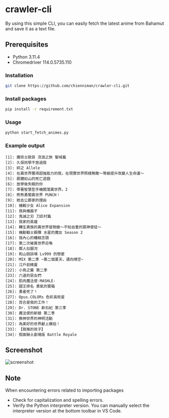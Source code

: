 # crawler-cli

By using this simple CLI, you can easily fetch the latest anime from Bahamut and save it as a text file.

## Prerequisites
* Python 3.11.4
* Chromedriver 114.0.5735.110

### Installation

```bash
git clone https://github.com/chienniman/crawler-cli.git
```

### Install packages

```bash
pip install -r requirement.txt
```

### Usage

```bash
python start_fetch_animes.py
```

### Example output
```
[1]: 魔術士歐菲 流浪之旅 聖域篇
[2]: 久保同學不放過我
[3]: 絆之 Allele
[4]: 在異世界獲得超強能力的我，在現實世界照樣無敵～等級提升改變人生命運～
[5]: 屍體如山的死亡遊戲
[6]: 放學後失眠的你
[7]: 帶著智慧型手機闖蕩異世界。2
[8]: 熊熊勇闖異世界 PUNCH！
[9]: 她去公爵家的理由
[10]: 機戰少女 Alice Expansion
[11]: 我與機器子
[12]: 鬼滅之刃 刀匠村篇
[13]: 我家的英雄
[14]: 轉生貴族的異世界冒險錄～不知自重的眾神使徒～
[15]: 機動戰士鋼彈 水星的魔女 Season 2
[16]: 我內心的糟糕念頭
[17]: 第二次被異世界召喚
[18]: 鄰人似銀河
[19]: 和山田談場 Lv999 的戀愛
[20]: MIX 第二季 ~第二個夏天，邁向晴空~
[21]: 江戶前精靈
[22]: 小鳥之翼 第二季
[23]: 六道的惡女們
[24]: 肌肉魔法使-MASHLE-
[25]: 國王排名 勇氣的寶箱
[26]: 勇者死了！
[27]: Opus.COLORs 色彩高校星
[28]: 百合是我的工作！
[29]: Dr. STONE 新石紀 第三季
[30]: 魔法使的新娘 第二季
[31]: 無神世界的神明活動
[32]: 為美好的世界獻上爆焰！
[33]: 【我推的孩子】
[34]: 假面騎士劇場版 Battle Royale
```

## Screenshot
![screenshot](https://github.com/chienniman/web-crawer-selenium/assets/97031067/3496b4b1-ab9b-4def-a62a-f7661e6b65e4)

## Note
When encountering errors related to importing packages

* Check for capitalization and spelling errors.
* Verify the Python interpreter version. You can manually select the interpreter version at the bottom toolbar in VS Code.



